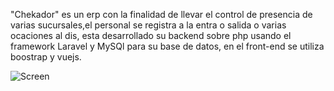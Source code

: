 "Chekador" es un erp con la finalidad de llevar el control de presencia de varias sucursales,el personal se registra a la entra o salida o varias ocaciones al dis,  esta desarrollado su backend sobre php usando el framework Laravel y MySQl para su base de datos, en el front-end se utiliza boostrap y vuejs.


![Screen](https://i.imgur.com/2v0e3xj.png)

